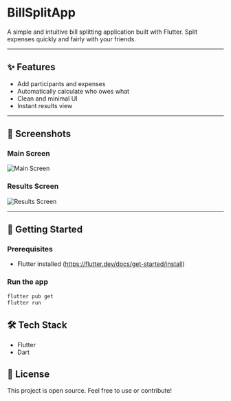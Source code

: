 # BillSplitApp

A simple and intuitive bill splitting application built with Flutter. Split expenses quickly and fairly with your friends.

---

## ✨ Features

- Add participants and expenses
- Automatically calculate who owes what
- Clean and minimal UI
- Instant results view

---

## 📱 Screenshots

### Main Screen

![Main Screen](./screenshot_main.jpg)

### Results Screen

![Results Screen](./screenshot_results.jpg)

---

## 🚀 Getting Started

### Prerequisites

- Flutter installed (https://flutter.dev/docs/get-started/install)

### Run the app

```bash
flutter pub get
flutter run
```

## 🛠️ Tech Stack
- Flutter
- Dart

## 📄 License
This project is open source. Feel free to use or contribute!

